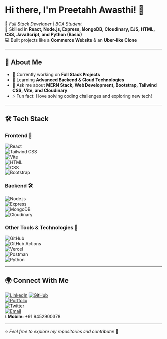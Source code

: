 # Hi there, I'm Preetahh Awasthi! 👋  

🚀 *Full Stack Developer | BCA Student*  
🔹 Skilled in **React, Node.js, Express, MongoDB, Cloudinary, EJS, HTML, CSS, JavaScript, and Python (Basic)**  
💻 Built projects like a **Commerce Website** & an **Uber-like Clone**  

---

## 🚀 About Me  
- 🔭 Currently working on **Full Stack Projects**  
- 🌱 Learning **Advanced Backend & Cloud Technologies**  
- 💬 Ask me about **MERN Stack, Web Development, Bootstrap, Tailwind CSS, Vite, and Cloudinary**  
- ⚡ Fun fact: I love solving coding challenges and exploring new tech!  

---

## 🛠 Tech Stack  

### **Frontend** 🎨  
![React](https://img.shields.io/badge/React-20232A?style=for-the-badge&logo=react&logoColor=61DAFB)  
![Tailwind CSS](https://img.shields.io/badge/TailwindCSS-38B2AC?style=for-the-badge&logo=tailwind-css&logoColor=white)  
![Vite](https://img.shields.io/badge/Vite-B73BFE?style=for-the-badge&logo=vite&logoColor=FFD62E)  
![HTML](https://img.shields.io/badge/HTML5-E34F26?style=for-the-badge&logo=html5&logoColor=white)  
![CSS](https://img.shields.io/badge/CSS3-1572B6?style=for-the-badge&logo=css3&logoColor=white)  
![Bootstrap](https://img.shields.io/badge/Bootstrap-7952B3?style=for-the-badge&logo=bootstrap&logoColor=white)  

### **Backend** 🛠  
![Node.js](https://img.shields.io/badge/Node.js-43853D?style=for-the-badge&logo=node.js&logoColor=white)  
![Express](https://img.shields.io/badge/Express.js-000000?style=for-the-badge&logo=express&logoColor=white)  
![MongoDB](https://img.shields.io/badge/MongoDB-4EA94B?style=for-the-badge&logo=mongodb&logoColor=white)  
![Cloudinary](https://img.shields.io/badge/Cloudinary-3448C5?style=for-the-badge&logo=cloudinary&logoColor=white)  

### **Other Tools & Technologies** 🔧  
![GitHub](https://img.shields.io/badge/GitHub-181717?style=for-the-badge&logo=github&logoColor=white)  
![GitHub Actions](https://img.shields.io/badge/GitHub_Actions-2088FF?style=for-the-badge&logo=github-actions&logoColor=white)  
![Vercel](https://img.shields.io/badge/Vercel-000000?style=for-the-badge&logo=vercel&logoColor=white)  
![Postman](https://img.shields.io/badge/Postman-FF6C37?style=for-the-badge&logo=postman&logoColor=white)  
![Python](https://img.shields.io/badge/Python-3776AB?style=for-the-badge&logo=python&logoColor=white)  

---

## 🌍 Connect With Me  
[![LinkedIn](https://img.shields.io/badge/LinkedIn-0A66C2?style=for-the-badge&logo=linkedin&logoColor=white)]([https://www.linkedin.com/in/preetabh-awasthi](https://www.linkedin.com/in/preetabh-awasthi-070836290/))  
[![GitHub](https://img.shields.io/badge/GitHub-181717?style=for-the-badge&logo=github&logoColor=white)](https://github.com/vishubbk )  
[![Portfolio](https://img.shields.io/badge/Portfolio-000000?style=for-the-badge&logo=vercel&logoColor=white)](https://your-portfolio.com)  
[![Twitter](https://img.shields.io/badge/Twitter-1DA1F2?style=for-the-badge&logo=twitter&logoColor=white)](https://twitter.com/leptop_tz)  
[![Email](https://img.shields.io/badge/Email-D14836?style=for-the-badge&logo=gmail&logoColor=white)](mailto:vishubbkup@gmail.com)  
📞 **Mobile:** +91 9452900378  

---

⭐ *Feel free to explore my repositories and contribute!* 🚀  
